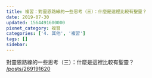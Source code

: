```yaml
---
title: 複習：對靈恩路線的一些思考（三）：什麼是這裡比較有聖靈？
date: 2019-07-30
updated: 1564491600000
pixnet_category: 複習
categories: ['4. 其他', '複習']
tags: []
sidebar: 
---
```


<p>對靈恩路線的一些思考（三）：什麼是這裡比較有聖靈？<br/>
<a href="/posts/269191620" target="_blank">/posts/269191620</a></p>
<p> </p>
